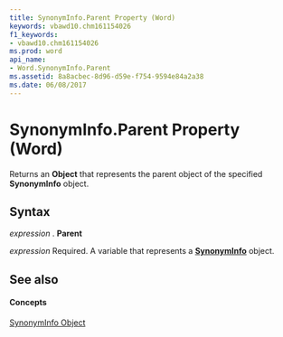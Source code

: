 ```yaml
---
title: SynonymInfo.Parent Property (Word)
keywords: vbawd10.chm161154026
f1_keywords:
- vbawd10.chm161154026
ms.prod: word
api_name:
- Word.SynonymInfo.Parent
ms.assetid: 8a8acbec-8d96-d59e-f754-9594e84a2a38
ms.date: 06/08/2017
---
```



# SynonymInfo.Parent Property (Word)

Returns an  **Object** that represents the parent object of the specified **SynonymInfo** object.


## Syntax

 _expression_ . **Parent**

 _expression_ Required. A variable that represents a **[SynonymInfo](synonyminfo-object-word.md)** object.


## See also


#### Concepts


[SynonymInfo Object](synonyminfo-object-word.md)

